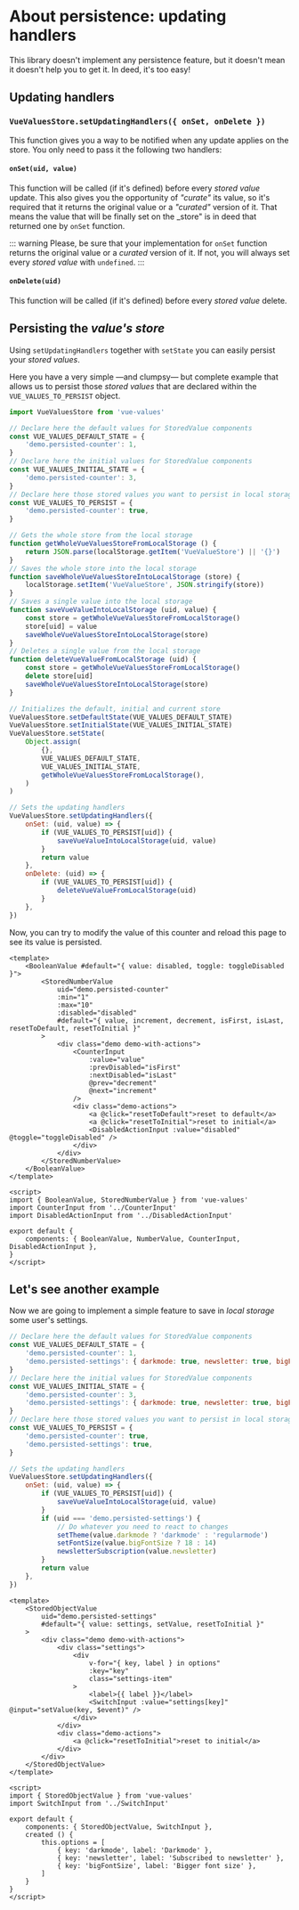 # About persistence: updating handlers

This library doesn't implement any persistence feature, but it doesn't mean it doesn't help you to get it. In deed, it's too easy!

## Updating handlers

### `VueValuesStore.setUpdatingHandlers({ onSet, onDelete })`
This function gives you a way to be notified when any update applies on the store. You only need to pass it the following two handlers:

#### `onSet(uid, value)`
This function will be called (if it's defined) before every _stored value_ update. This also gives you the opportunity of _"curate"_ its value,
so it's required that it returns the original value or a _"curated"_ version of it. That means the value that will be finally set on the _store"
is in deed that returned one by `onSet` function.

::: warning
Please, be sure that your implementation for `onSet` function returns the original value or a _curated_ version of it.
If not, you will always set every _stored value_ with `undefined`.
:::

#### `onDelete(uid)`
This function will be called (if it's defined) before every _stored value_ delete.

## Persisting the _value's store_
Using `setUpdatingHandlers` together with `setState` you can easily persist your _stored values_.

Here you have a very simple —and clumpsy— but complete example that allows us to persist those _stored values_ that are declared within the `VUE_VALUES_TO_PERSIST` object.

```js {12-14,38-47,50-62}
import VueValuesStore from 'vue-values'

// Declare here the default values for StoredValue components
const VUE_VALUES_DEFAULT_STATE = {
	'demo.persisted-counter': 1,
}
// Declare here the initial values for StoredValue components
const VUE_VALUES_INITIAL_STATE = {
	'demo.persisted-counter': 3,
}
// Declare here those stored values you want to persist in local storage
const VUE_VALUES_TO_PERSIST = {
	'demo.persisted-counter': true,
}

// Gets the whole store from the local storage
function getWholeVueValuesStoreFromLocalStorage () {
	return JSON.parse(localStorage.getItem('VueValueStore') || '{}')
}
// Saves the whole store into the local storage
function saveWholeVueValuesStoreIntoLocalStorage (store) {
	localStorage.setItem('VueValueStore', JSON.stringify(store))
}
// Saves a single value into the local storage
function saveVueValueIntoLocalStorage (uid, value) {
	const store = getWholeVueValuesStoreFromLocalStorage()
	store[uid] = value
	saveWholeVueValuesStoreIntoLocalStorage(store)
}
// Deletes a single value from the local storage
function deleteVueValueFromLocalStorage (uid) {
	const store = getWholeVueValuesStoreFromLocalStorage()
	delete store[uid]
	saveWholeVueValuesStoreIntoLocalStorage(store)
}

// Initializes the default, initial and current store
VueValuesStore.setDefaultState(VUE_VALUES_DEFAULT_STATE)
VueValuesStore.setInitialState(VUE_VALUES_INITIAL_STATE)
VueValuesStore.setState(
	Object.assign(
		{},
		VUE_VALUES_DEFAULT_STATE,
		VUE_VALUES_INITIAL_STATE,
		getWholeVueValuesStoreFromLocalStorage(),
	)
)

// Sets the updating handlers
VueValuesStore.setUpdatingHandlers({
	onSet: (uid, value) => {
		if (VUE_VALUES_TO_PERSIST[uid]) {
			saveVueValueIntoLocalStorage(uid, value)
		}
		return value
	},
	onDelete: (uid) => {
		if (VUE_VALUES_TO_PERSIST[uid]) {
			deleteVueValueFromLocalStorage(uid)
		}
	},
})
```

Now, you can try to modify the value of this counter and reload this page to see its value is persisted.

<Demo-Counter uid="demo.persisted-counter" />

```vue {4}
<template>
	<BooleanValue #default="{ value: disabled, toggle: toggleDisabled }">
		<StoredNumberValue
            uid="demo.persisted-counter"
			:min="1"
			:max="10"
			:disabled="disabled"
			#default="{ value, increment, decrement, isFirst, isLast, resetToDefault, resetToInitial }"
		>
			<div class="demo demo-with-actions">
				<CounterInput
					:value="value"
					:prevDisabled="isFirst"
					:nextDisabled="isLast"
					@prev="decrement"
					@next="increment"
				/>
				<div class="demo-actions">
					<a @click="resetToDefault">reset to default</a>
					<a @click="resetToInitial">reset to initial</a>
					<DisabledActionInput :value="disabled" @toggle="toggleDisabled" />
				</div>
			</div>
		</StoredNumberValue>
	</BooleanValue>
</template>

<script>
import { BooleanValue, StoredNumberValue } from 'vue-values'
import CounterInput from '../CounterInput'
import DisabledActionInput from '../DisabledActionInput'

export default {
	components: { BooleanValue, NumberValue, CounterInput, DisabledActionInput },
}
</script>
```

## Let's see another example

Now we are going to implement a simple feature to save in _local storage_ some user's settings.

```js {4,9,14,23-28}
// Declare here the default values for StoredValue components
const VUE_VALUES_DEFAULT_STATE = {
	'demo.persisted-counter': 1,
	'demo.persisted-settings': { darkmode: true, newsletter: true, bigFontSize: false },
}
// Declare here the initial values for StoredValue components
const VUE_VALUES_INITIAL_STATE = {
	'demo.persisted-counter': 3,
	'demo.persisted-settings': { darkmode: true, newsletter: true, bigFontSize: false },
}
// Declare here those stored values you want to persist in local storage
const VUE_VALUES_TO_PERSIST = {
	'demo.persisted-counter': true,
	'demo.persisted-settings': true,
}

// Sets the updating handlers
VueValuesStore.setUpdatingHandlers({
	onSet: (uid, value) => {
		if (VUE_VALUES_TO_PERSIST[uid]) {
			saveVueValueIntoLocalStorage(uid, value)
		}
		if (uid === 'demo.persisted-settings') {
			// Do whatever you need to react to changes
			setTheme(value.darkmode ? 'darkmode' : 'regularmode')
			setFontSize(value.bigFontSize ? 18 : 14)
			newsletterSubscription(value.newsletter)
		}
		return value
	},
})
```

<Demo-SettingsObject uid="demo.persisted-settings" />

```vue {3}
<template>
	<StoredObjectValue
		uid="demo.persisted-settings"
		#default="{ value: settings, setValue, resetToInitial }"
	>
		<div class="demo demo-with-actions">
			<div class="settings">
				<div
					v-for="{ key, label } in options"
					:key="key"
					class="settings-item"
				>
					<label>{{ label }}</label>
					<SwitchInput :value="settings[key]" @input="setValue(key, $event)" />
				</div>
			</div>
			<div class="demo-actions">
				<a @click="resetToInitial">reset to initial</a>
			</div>
		</div>
	</StoredObjectValue>
</template>

<script>
import { StoredObjectValue } from 'vue-values'
import SwitchInput from '../SwitchInput'

export default {
	components: { StoredObjectValue, SwitchInput },
	created () {
		this.options = [
			{ key: 'darkmode', label: 'Darkmode' },
			{ key: 'newsletter', label: 'Subscribed to newsletter' },
			{ key: 'bigFontSize', label: 'Bigger font size' },
		]
	}
}
</script>
```
